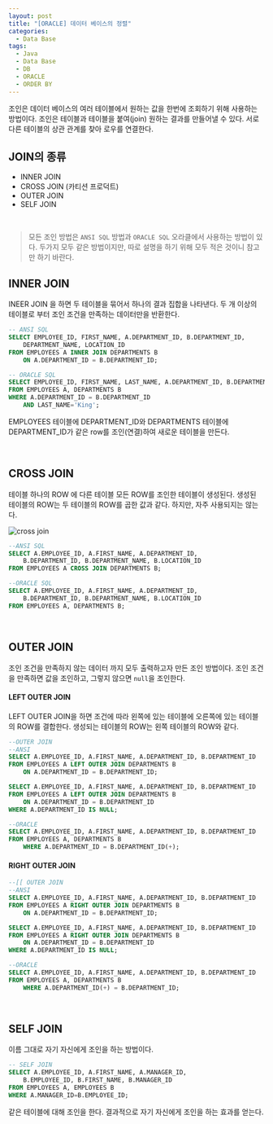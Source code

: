 ```yaml
---
layout: post
title: "[ORACLE] 데이터 베이스의 정렬"
categories:
  - Data Base
tags:
  - Java
  - Data Base
  - DB
  - ORACLE
  - ORDER BY
---
```



조인은 데이터 베이스의 여러 테이블에서 원하는 값을 한번에 조회하기 위해 사용하는 방법이다.
조인은 테이블과 테이블을 붙여(join) 원하는 결과를 만들어낼 수 있다.
서로다른 테이블의 상관 관계를 찾아 로우를 연결한다.


## JOIN의 종류
- INNER JOIN
- CROSS JOIN (카티션 프로덕트)
- OUTER JOIN
- SELF JOIN

<br>

>모든 조인 방법은 ```ANSI SQL``` 방법과 ```ORACLE SQL``` 오라클에서 사용하는 방법이 있다.
두가지 모두 같은 방법이지만, 따로 설명을 하기 위해 모두 적은 것이니 참고만 하기 바란다.

## INNER JOIN
INEER JOIN 을 하면 두 테이블을 묶어서 하나의 결과 집합을 나타낸다.
두 개 이상의 테이블로 부터 조인 조건을 만족하는 데이터만을 반환한다.


```sql
-- ANSI SQL
SELECT EMPLOYEE_ID, FIRST_NAME, A.DEPARTMENT_ID, B.DEPARTMENT_ID,
    DEPARTMENT_NAME, LOCATION_ID
FROM EMPLOYEES A INNER JOIN DEPARTMENTS B
    ON A.DEPARTMENT_ID = B.DEPARTMENT_ID;

-- ORACLE SQL
SELECT EMPLOYEE_ID, FIRST_NAME, LAST_NAME, A.DEPARTMENT_ID, B.DEPARTMENT_ID, DEPARTMENT_NAME, LOCATION_ID
FROM EMPLOYEES A, DEPARTMENTS B
WHERE A.DEPARTMENT_ID = B.DEPARTMENT_ID
    AND LAST_NAME='King';
```
EMPLOYEES 테이블에 DEPARTMENT_ID와 DEPARTMENTS 테이블에 DEPARTMENT_ID가 같은 row를 조인(연결)하여 새로운 테이블을 만든다.

<br>

## CROSS JOIN

테이블 하나의 ROW 에 다른 테이블 모든 ROW를 조인한 테이블이 생성된다.
생성된 테이블의 ROW는 두 테이블의 ROW를 곱한 값과 같다.
하지만, 자주 사용되지는 않는다.

![cross join](https://i.imgur.com/SwHkqc3.png)

```sql
--ANSI SQL
SELECT A.EMPLOYEE_ID, A.FIRST_NAME, A.DEPARTMENT_ID,
    B.DEPARTMENT_ID, B.DEPARTMENT_NAME, B.LOCATION_ID
FROM EMPLOYEES A CROSS JOIN DEPARTMENTS B;

--ORACLE SQL
SELECT A.EMPLOYEE_ID, A.FIRST_NAME, A.DEPARTMENT_ID,
    B.DEPARTMENT_ID, B.DEPARTMENT_NAME, B.LOCATION_ID
FROM EMPLOYEES A, DEPARTMENTS B;
```

<br>


## OUTER JOIN

조인 조건을 만족하지 않는 데이터 까지 모두 출력하고자 만든 조인 방법이다.
조인 조건을 만족하면 값을 조인하고, 그렇지 않으면 ```null```을 조인한다.

#### LEFT OUTER JOIN

LEFT OUTER JOIN을 하면 조건에 따라 왼쪽에 있는 테이블에 오른쪽에 있는 테이블의 ROW를 결합한다.
생성되는 테이블의 ROW는 왼쪽 테이블의 ROW와 같다.


```sql
--OUTER JOIN
--ANSI
SELECT A.EMPLOYEE_ID, A.FIRST_NAME, A.DEPARTMENT_ID, B.DEPARTMENT_ID
FROM EMPLOYEES A LEFT OUTER JOIN DEPARTMENTS B
    ON A.DEPARTMENT_ID = B.DEPARTMENT_ID;

SELECT A.EMPLOYEE_ID, A.FIRST_NAME, A.DEPARTMENT_ID, B.DEPARTMENT_ID
FROM EMPLOYEES A LEFT OUTER JOIN DEPARTMENTS B
    ON A.DEPARTMENT_ID = B.DEPARTMENT_ID
WHERE A.DEPARTMENT_ID IS NULL;

--ORACLE
SELECT A.EMPLOYEE_ID, A.FIRST_NAME, A.DEPARTMENT_ID, B.DEPARTMENT_ID
FROM EMPLOYEES A, DEPARTMENTS B
    WHERE A.DEPARTMENT_ID = B.DEPARTMENT_ID(+);
```
#### RIGHT OUTER JOIN

```sql
--[[ OUTER JOIN
--ANSI
SELECT A.EMPLOYEE_ID, A.FIRST_NAME, A.DEPARTMENT_ID, B.DEPARTMENT_ID
FROM EMPLOYEES A RIGHT OUTER JOIN DEPARTMENTS B
    ON A.DEPARTMENT_ID = B.DEPARTMENT_ID;

SELECT A.EMPLOYEE_ID, A.FIRST_NAME, A.DEPARTMENT_ID, B.DEPARTMENT_ID
FROM EMPLOYEES A RIGHT OUTER JOIN DEPARTMENTS B
    ON A.DEPARTMENT_ID = B.DEPARTMENT_ID
WHERE A.DEPARTMENT_ID IS NULL;

--ORACLE
SELECT A.EMPLOYEE_ID, A.FIRST_NAME, A.DEPARTMENT_ID, B.DEPARTMENT_ID
FROM EMPLOYEES A, DEPARTMENTS B
    WHERE A.DEPARTMENT_ID(+) = B.DEPARTMENT_ID;
```

<br>

## SELF JOIN

이름 그대로 자기 자신에게 조인을 하는 방법이다.

```sql
-- SELF JOIN
SELECT A.EMPLOYEE_ID, A.FIRST_NAME, A.MANAGER_ID,
    B.EMPLOYEE_ID, B.FIRST_NAME, B.MANAGER_ID
FROM EMPLOYEES A, EMPLOYEES B
WHERE A.MANAGER_ID=B.EMPLOYEE_ID;
```
같은 테이블에 대해 조인을 한다.
결과적으로 자기 자신에게 조인을 하는 효과를 얻는다.
